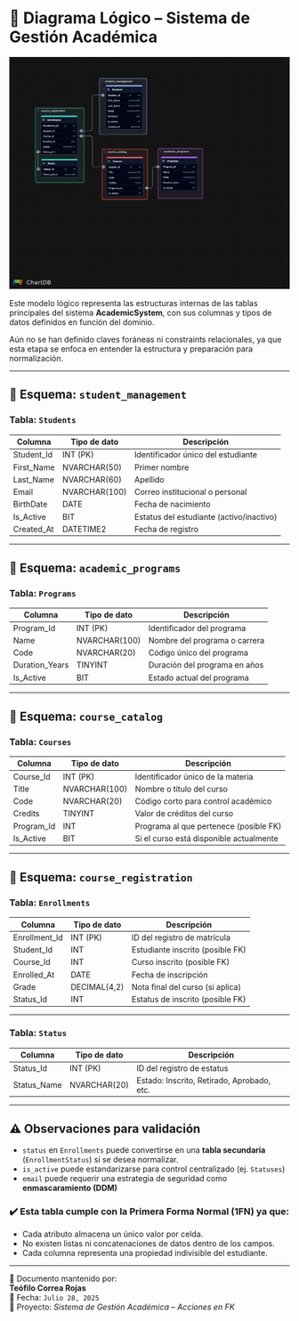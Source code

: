 # 🧠 Diagrama Lógico – Sistema de Gestión Académica

![Diagrama Logico](img/diagrama_logico.png)

Este modelo lógico representa las estructuras internas de las tablas principales del sistema **AcademicSystem**, con sus columnas y tipos de datos definidos en función del dominio.

Aún no se han definido claves foráneas ni constraints relacionales, ya que esta etapa se enfoca en entender la estructura y preparación para normalización.

---

## 🧾 Esquema: `student_management`

### Tabla: `Students`

| Columna    | Tipo de dato  | Descripción                             |
|------------|---------------|-----------------------------------------|
| Student_Id | INT (PK)      | Identificador único del estudiante      |
| First_Name | NVARCHAR(50)  | Primer nombre                           |
| Last_Name  | NVARCHAR(60)  | Apellido                        |
| Email      | NVARCHAR(100) | Correo institucional o personal         |
| BirthDate  | DATE          | Fecha de nacimiento                     |
| Is_Active  | BIT           | Estatus del estudiante (activo/inactivo) |
| Created_At | DATETIME2     | Fecha de registro                       |

---

## 🧾 Esquema: `academic_programs`

### Tabla: `Programs`

| Columna        | Tipo de dato     | Descripción                            |
|----------------|------------------|----------------------------------------|
| Program_Id     | INT (PK)         | Identificador del programa             |
| Name           | NVARCHAR(100)    | Nombre del programa o carrera          |
| Code           | NVARCHAR(20)     | Código único del programa              |
| Duration_Years | TINYINT          | Duración del programa en años          |
| Is_Active      | BIT              | Estado actual del programa             |

---

## 🧾 Esquema: `course_catalog`

### Tabla: `Courses`

| Columna    | Tipo de dato     | Descripción                                 |
|------------|------------------|---------------------------------------------|
| Course_Id  | INT (PK)         | Identificador único de la materia           |
| Title      | NVARCHAR(100)    | Nombre o título del curso                   |
| Code       | NVARCHAR(20)     | Código corto para control académico         |
| Credits    | TINYINT          | Valor de créditos del curso                 |
| Program_Id | INT              | Programa al que pertenece (posible FK)      |
| Is_Active  | BIT              | Si el curso está disponible actualmente     |

---

## 🧾 Esquema: `course_registration`

### Tabla: `Enrollments`

| Columna       | Tipo de dato | Descripción                      |
|---------------|--------------|----------------------------------|
| Enrollment_Id | INT (PK)     | ID del registro de matrícula     |
| Student_Id    | INT          | Estudiante inscrito (posible FK) |
| Course_Id     | INT          | Curso inscrito (posible FK)      |
| Enrolled_At   | DATE         | Fecha de inscripción             |
| Grade         | DECIMAL(4,2) | Nota final del curso (si aplica) |
| Status_Id     | INT          | Estatus de inscrito (posible FK) |

---
### Tabla: `Status`

| Columna     | Tipo de dato | Descripción                      |
|-------------|--------------|----------------------------------|
| Status_Id   | INT (PK)     | ID del registro de estatus       |
| Status_Name | NVARCHAR(20) | Estado: Inscrito, Retirado, Aprobado, etc. |


---

## ⚠️ Observaciones para validación

- `status` en `Enrollments` puede convertirse en una **tabla secundaria** (`EnrollmentStatus`) si se desea normalizar.
- `is_active` puede estandarizarse para control centralizado (ej. `Statuses`)
- `email` puede requerir una estrategia de seguridad como **enmascaramiento (DDM)**

### ✔️ Esta tabla cumple con la Primera Forma Normal (1FN) ya que:
- Cada atributo almacena un único valor por celda.
- No existen listas ni concatenaciones de datos dentro de los campos.
- Cada columna representa una propiedad indivisible del estudiante.

---

📌 Documento mantenido por:  
**Teófilo Correa Rojas**  
📅 Fecha: `Julio 28, 2025`  
📁 Proyecto: *Sistema de Gestión Académica – Acciones en FK*
